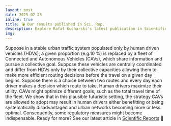 ```yaml
---
layout: post
date: 2025-02-25
inline: true
title: 💣 Our results published in Sci. Rep. 
description: Explore Rafał Kucharski's latest publication in Scientific Reports, examining the coexistence of human-driven vehicles and connected autonomous vehicles (CAVs) in urban traffic systems. Discover how different strategies adopted by CAVs can impact human drivers and urban network efficiency, highlighting the need for regulatory measures. Read the full study online.
img: 
---
```


Suppose in a stable urban traffic system populated only by human driven vehicles (HDVs), a given proportion (e.g.10 %) is replaced by a fleet of Connected and Autonomous Vehicles (CAVs), which share information and pursue a collective goal. Suppose these vehicles are centrally coordinated and differ from HDVs only by their collective capacities allowing them to make more efficient routing decisions before the travel on a given day begins. Suppose there is a choice between two routes and every day each driver makes a decision which route to take. Human drivers maximize their utility. CAVs might optimize different goals, such as the total travel time of the fleet. We show that in this plausible futuristic setting, the strategy CAVs are allowed to adopt may result in human drivers either benefitting or being systematically disadvantaged and urban networks becoming more or less optimal. Consequently, some regulatory measures might become indispensable.
Ready for more? See our latest article in [Scientific Reports](https://www.nature.com/articles/s41598-025-90783-w) 📖

